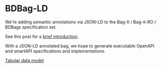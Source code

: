 # BDBag-LD

We're adding semantic annotations via JSON-LD to the Bag-It / Bag-it-RO / BDBags specification set.

See this post for a [brief introduction](https://greenncatstranslator.wordpress.com/2018/01/23/bag-it-update/).

With a JSON-LD annotated bag, we hope to generate executable OpenAPI and smartAPI specifications and implementations.

[Tabular data model](https://www.w3.org/TR/tabular-data-model/)
